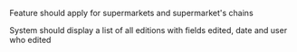 
Feature should apply for supermarkets and supermarket's chains

System should display a list of all editions with fields edited, date and user who edited